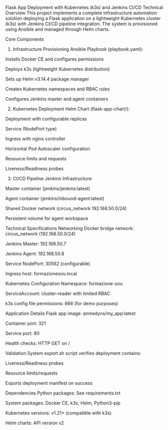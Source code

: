 Flask App Deployment with Kubernetes (k3s) and Jenkins CI/CD
Technical Overview
This project implements a complete infrastructure automation solution deploying a Flask application on a lightweight Kubernetes cluster (k3s) with Jenkins CI/CD pipeline integration. The system is provisioned using Ansible and managed through Helm charts.

Core Components
1. Infrastructure Provisioning
Ansible Playbook (playbook.yaml):

Installs Docker CE and configures permissions

Deploys k3s (lightweight Kubernetes distribution)

Sets up Helm v3.14.4 package manager

Creates Kubernetes namespaces and RBAC rules

Configures Jenkins master and agent containers

2. Kubernetes Deployment
Helm Chart (flask-app-chart/):

Deployment with configurable replicas

Service (NodePort type)

Ingress with nginx controller

Horizontal Pod Autoscaler configuration

Resource limits and requests

Liveness/Readiness probes

3. CI/CD Pipeline
Jenkins Infrastructure:

Master container (jenkins/jenkins:latest)

Agent container (jenkins/inbound-agent:latest)

Shared Docker network (circus_network 192.168.50.0/24)

Persistent volume for agent workspace

Technical Specifications
Networking
Docker bridge network: circus_network (192.168.50.0/24)

Jenkins Master: 192.168.50.7

Jenkins Agent: 192.168.50.8

Service NodePort: 30562 (configurable)

Ingress host: formazionesou.local

Kubernetes Configuration
Namespace: formazione-sou

ServiceAccount: cluster-reader with limited RBAC

k3s config file permissions: 666 (for demo purposes)

Application Details
Flask app image: anmedyns/my_app:latest

Container port: 321

Service port: 80

Health checks: HTTP GET on /

Validation System
export.sh script verifies deployment contains:

Liveness/Readiness probes

Resource limits/requests

Exports deployment manifest on success

Dependencies
Python packages: See requirements.txt

System packages: Docker CE, k3s, Helm, Python3-pip

Kubernetes versions: v1.21+ (compatible with k3s)

Helm charts: API version v2

